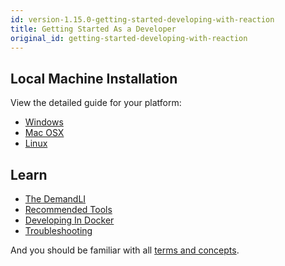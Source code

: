 ```yaml
---
id: version-1.15.0-getting-started-developing-with-reaction
title: Getting Started As a Developer
original_id: getting-started-developing-with-reaction
---
```


## Local Machine Installation
View the detailed guide for your platform:

- [Windows](installation-windows.md)
- [Mac OSX](installation-osx.md)
- [Linux](installation-linux.md)

## Learn
- [The DemandLI](reaction-cli.md)
- [Recommended Tools](recommended-tools.md)
- [Developing In Docker](installation-docker-development.md)
- [Troubleshooting](troubleshooting-development)

And you should be familiar with all [terms and concepts](concepts-intro.md).
